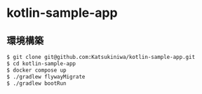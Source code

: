 # kotlin-sample-app

## 環境構築

```bash
$ git clone git@github.com:Katsukiniwa/kotlin-sample-app.git
$ cd kotlin-sample-app
$ docker compose up
$ ./gradlew flywayMigrate
$ ./gradlew bootRun
```